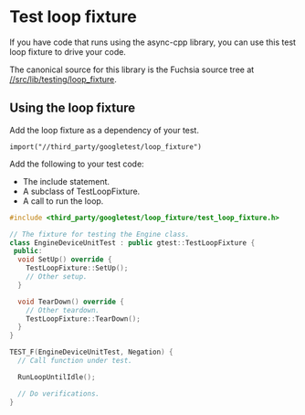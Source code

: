 # Test loop fixture

If you have code that runs using the async-cpp library, you can use this test
loop fixture to drive your code.

The canonical source for this library is the Fuchsia source tree at
[//src/lib/testing/loop_fixture](https://fuchsia.googlesource.com/fuchsia/+/refs/heads/master/src/lib/testing/loop_fixture/).

## Using the loop fixture

Add the loop fixture as a dependency of your test.

```gn
import("//third_party/googletest/loop_fixture")
```

Add the following to your test code:

* The include statement.
* A subclass of TestLoopFixture.
* A call to run the loop.

```cpp
#include <third_party/googletest/loop_fixture/test_loop_fixture.h>

// The fixture for testing the Engine class.
class EngineDeviceUnitTest : public gtest::TestLoopFixture {
 public:
  void SetUp() override {
    TestLoopFixture::SetUp();
    // Other setup.
  }

  void TearDown() override {
    // Other teardown.
    TestLoopFixture::TearDown();
  }
}

TEST_F(EngineDeviceUnitTest, Negation) {
  // Call function under test.

  RunLoopUntilIdle();

  // Do verifications.
}
```

